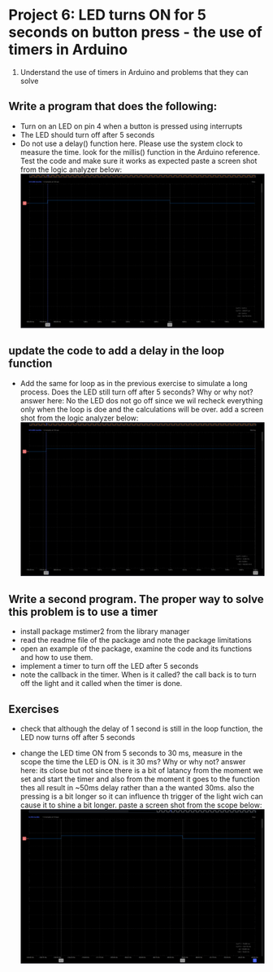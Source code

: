 # Project 6: LED turns ON for 5 seconds on button press - the use of timers in Arduino

1. Understand the use of timers in Arduino and problems that they can solve

## Write a program that does the following:
- Turn on an LED on pin 4 when a button is pressed using interrupts
- The LED should turn off after 5 seconds
- Do not use a delay() function here. Please use the system clock to measure the time. look for the millis() function in the Arduino reference.
Test the code and make sure it works as expected
paste a screen shot from the logic analyzer below:
![alt text](6_1.PNG) 
## update the code to add a delay in the loop function
- Add the same for loop as in the previous exercise to simulate a long process. Does the LED still turn off after 5 seconds? Why or why not?
answer here: No the LED dos not go off since we wil recheck everything only when the loop is doe and the calculations will be over.
add a screen shot from the logic analyzer below:
![alt text](6_2.PNG)
## Write a second program. The proper way to solve this problem is to use a timer
- install package mstimer2 from the library manager
- read the readme file of the package and note the package limitations
- open an example of the package, examine the code and its functions and how to use them.
- implement a timer to turn off the LED after 5 seconds
- note the callback in the timer. When is it called?
the call back is to turn off the light and it called when the timer is done.
## Exercises
- check that although the delay of 1 second is still in the loop function, the LED now turns off after 5 seconds

- change the LED time ON from 5 seconds to 30 ms, measure in the scope the time the LED is ON. is it 30 ms? Why or why not?
answer here: its close but not since there is a bit of latancy from the moment we set and start the timer and also from the moment it goes to the function thes all result in ~50ms delay rather than a the wanted 30ms. also the pressing is a bit longer so it can influence th trigger of the light wich can cause it to shine a bit longer.
paste a screen shot from the scope below:
![alt text](6_3.PNG)
